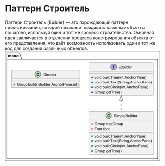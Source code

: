 # Паттерн Строитель
Паттерн Строитель (Builder) — это порождающий паттерн проектирования, который позволяет создавать сложные объекты пошагово, используя один и тот же процесс строительства. Основная идея заключается в отделении процесса конструирования объекта от его представления, что даёт возможность использовать один и тот же код для создания различных объектов.
![img.png](img.png)